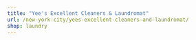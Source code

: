 ```yaml
---
title: "Yee's Excellent Cleaners & Laundromat"
url: /new-york-city/yees-excellent-cleaners-and-laundromat/
shop: laundry
---
```


